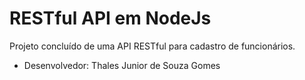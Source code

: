 # RESTful API em NodeJs
Projeto concluído de uma API RESTful para cadastro de funcionários.
- Desenvolvedor: Thales Junior de Souza Gomes
